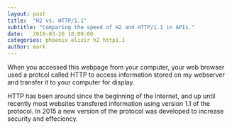 ```yaml
---
layout: post
title:  "H2 vs. HTTP/1.1"
subtitle: "Comparing the speed of H2 and HTTP/1.1 in APIs."
date:   2018-03-26 18:00:00
categories: phoenix elixir h2 http1.1
author: mark
---
```


When you accessed this webpage from your computer, your web browser used a protcol called HTTP to access information stored on my webserver and transfer it to your computer for display.

HTTP has been around since the beginning of the Internet, and up until recently most websites transfered information using version 1.1 of the protocol. In 2015 a new version of the protocol was developed to increase security and effeciency.
